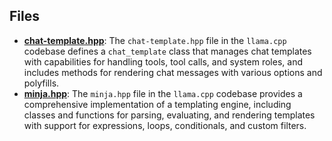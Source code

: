 
## Files
- **[chat-template.hpp](minja/chat-template.hpp.driver.md)**: The `chat-template.hpp` file in the `llama.cpp` codebase defines a `chat_template` class that manages chat templates with capabilities for handling tools, tool calls, and system roles, and includes methods for rendering chat messages with various options and polyfills.
- **[minja.hpp](minja/minja.hpp.driver.md)**: The `minja.hpp` file in the `llama.cpp` codebase provides a comprehensive implementation of a templating engine, including classes and functions for parsing, evaluating, and rendering templates with support for expressions, loops, conditionals, and custom filters.

